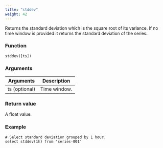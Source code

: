 ```yaml
---
title: "stddev"
weight: 42
---
```


Returns the standard deviation which is the square root of its variance. If no time window is provided it returns the standard deviation of the series.

### Function

    stddev([ts])

### Arguments

 Arguments   | Description
 ----------- | -----------
ts (optional) | Time window.

### Return value

A float value.

### Example

    # Select standard deviation grouped by 1 hour.
    select stddev(1h) from 'series-001'
